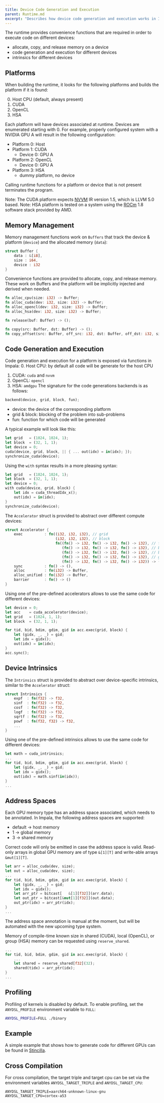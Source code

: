 ```yaml
---
title: Device Code Generation and Execution
parent: Runtime.md
excerpt: "Describes how device code generation and execution works in Impala."
---
```


The runtime provides convenience functions that are required in order to execute code on different devices:
- allocate, copy, and release memory on a device
- code generation and execution for different devices
- intrinsics for different devices

## Platforms

When building the runtime, it looks for the following platforms and builds the platform if it is found:

0. Host CPU (default, always present)
1. CUDA
2. OpenCL
3. HSA

Each platform will have devices associated at runtime. Devices are enumerated starting with 0.
For example, properly configured system with a NVIDIA GPU A will result in the following configuration:

- Platform 0: Host
- Platform 1: CUDA
  - Device 0: GPU A
- Platform 2: OpenCL
  - Device 0: GPU A
- Platform 3: HSA
  - dummy platform, no device

Calling runtime functions for a platform or device that is not present terminates the program.

Note: The CUDA platform expects [NVVM](https://docs.nvidia.com/cuda/nvvm-ir-spec/index.html) IR version 1.5, which is LLVM 5.0 based.
Note: HSA platform is tested on a system using the [ROCm](https://github.com/RadeonOpenCompute/ROCm) 1.8 software stack provided by AMD.

## Memory Management

Memory management functions work on ```Buffers``` that track the device & platform (```device```) and the allocated memory (```data```):
```rust
struct Buffer {
    data : &[i8],
    size : i64,
    device : i32
}
```

Convenience functions are provided to allocate, copy, and release memory. These work on Buffers and the platform will be implicitly injected and derived when needed.

```rust
fn alloc_cpu(size: i32) -> Buffer;
fn alloc_cuda(dev: i32, size: i32) -> Buffer;
fn alloc_opencl(dev: i32, size: i32) -> Buffer;
fn alloc_hsa(dev: i32, size: i32) -> Buffer;

fn release(buf: Buffer) -> ();

fn copy(src: Buffer, dst: Buffer) -> ();
fn copy_offset(src: Buffer, off_src: i32, dst: Buffer, off_dst: i32, size: i32) -> ();
```

## Code Generation and Execution

Code generation and execution for a platform is exposed via functions in Impala:
0. Host CPU: by default all code will be generate for the host CPU
1. CUDA: ```cuda``` and ```nvvm```
2. OpenCL: ```opencl```
3. HSA: ```amdgpu```
The signature for the code generations backends is as follows:
```rust
backend(device, grid, block, fun);
```
- device: the device of the corresponding platform
- grid & block: blocking of the problem into sub-problems
- fun: function for which code will be generated

A typical example will look like this:
```rust
let grid   = (1024, 1024, 1);
let block  = (32, 1, 1);
let device = 0;
cuda(device, grid, block, || { ... out(idx) = in(idx); });
synchronize_cuda(device);
```

Using the ```with``` syntax results in a more pleasing syntax:
```rust
let grid   = (1024, 1024, 1);
let block  = (32, 1, 1);
let device = 0;
with cuda(device, grid, block) {
    let idx = cuda_threadIdx_x();
    out(idx) = in(idx);
}
synchronize_cuda(device);
```

The ```Accelerator``` struct is provided to abstract over different compute devices:
```rust
struct Accelerator {
    exec          : fn((i32, i32, i32), // grid
                       (i32, i32, i32), // block
                       fn((fn() -> i32, fn() -> i32, fn() -> i32), // tid
                          (fn() -> i32, fn() -> i32, fn() -> i32), // bid
                          (fn() -> i32, fn() -> i32, fn() -> i32), // bdim
                          (fn() -> i32, fn() -> i32, fn() -> i32), // gdim
                          (fn() -> i32, fn() -> i32, fn() -> i32)) -> ()) -> (), // gid
    sync          : fn() -> (),
    alloc         : fn(i32) -> Buffer,
    alloc_unified : fn(i32) -> Buffer,
    barrier       : fn() -> ()
}
```

Using one of the pre-defined accelerators allows to use the same code for different devices:
```rust
let device = 0;
let acc    = cuda_accelerator(device);
let grid   = (1024, 1, 1);
let block  = (32, 1, 1);

for tid, bid, bdim, gdim, gid in acc.exec(grid, block) {
    let (gidx, _, _) = gid;
    let idx = gidx();
    out(idx) = in(idx);
}
acc.sync();
```

## Device Intrinsics

The ```Intrinsics``` struct is provided to abstract over device-specific intrinsics, similar to the ```Accelerator``` struct:
```rust
struct Intrinsics {
    expf  : fn(f32) -> f32,
    sinf  : fn(f32) -> f32,
    cosf  : fn(f32) -> f32,
    logf  : fn(f32) -> f32,
    sqrtf : fn(f32) -> f32,
    powf  : fn(f32, f32) -> f32,
    ...
}
```

Using one of the pre-defined intrinsics allows to use the same code for different devices:
```rust
let math = cuda_intrinsics;
...
for tid, bid, bdim, gdim, gid in acc.exec(grid, block) {
    let (gidx, _, _) = gid;
    let idx = gidx();
    out(idx) = math.sinf(in(idx));
}
...
```

## Address Spaces

Each GPU memory type has an address space associated, which needs to be annotated.
In Impala, the following address spaces are supported:
- default -> host memory
- 1 -> global memory
- 3 -> shared memory

Correct code will only be emitted in case the address space is valid.
Read-only arrays in global GPU memory are of type ```&[1][T]``` and write-able arrays ```&mut[1][T]```.
```rust
let arr = alloc_cuda(dev, size);
let out = alloc_cuda(dev, size);
...
for tid, bid, bdim, gdim, gid in acc.exec(grid, block) {
    let (gidx, _, _) = gid;
    let idx = gidx();
    let arr_ptr = bitcast[   &[1][f32]](arr.data);
    let out_ptr = bitcast[&mut[1][f32]](out.data);
    out_ptr(idx) = arr_ptr(idx);
}
...
```
The address space annotation is manual at the moment, but will be automated with the new upcoming type system.

Memory of compile-time known size in shared (CUDA), local (OpenCL), or group (HSA) memory can be requested using ```reserve_shared```.
```rust
...
for tid, bid, bdim, gdim, gid in acc.exec(grid, block) {
    ...
    let shared = reserve_shared[f32](32);
    shared(tidx) = arr_ptr(idx);
}
...
```

## Profiling

Profiling of kernels is disabled by default. To enable profiling, set the ```ANYDSL_PROFILE``` environment variable to ```FULL```:
```bash
ANYDSL_PROFILE=FULL ./binary
```

## Example

A simple example that shows how to generate code for different GPUs can be found in [Stincilla](https://github.com/AnyDSL/stincilla/blob/master/test/alloc_gpu.impala).

## Cross Compilation

For cross compilation, the target triple and target cpu can be set via the environment variables ```ANYDSL_TARGET_TRIPLE``` and ```ANYDSL_TARGET_CPU```:
```
ANYDSL_TARGET_TRIPLE=aarch64-unknown-linux-gnu
ANYDSL_TARGET_CPU=cortex-a53
```
